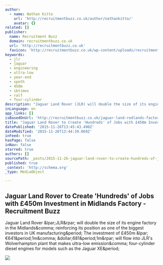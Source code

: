 ```yaml
---
author:
  - name: Nathan Kitto
    url: 'http://recruitmentbuzz.co.uk/author/nathankitto/'
    avatar: {}
related: []
publisher:
  name: Recruitment Buzz
  domain: recruitmentbuzz.co.uk
  url: 'http://recruitmentbuzz.co.uk'
  favicon: 'http://recruitmentbuzz.co.uk/wp-content/uploads/recruitment-buzz-favicon.png'
keywords:
  - jlr
  - jaguar
  - engineering
  - ultra-low
  - year-end
  - speth
  - 450m
  - ibtimes
  - ralf
  - four-cylinder
description: "Jaguar Land Rover (JLR) will double the size of its engine factory in the Midlands, reinforcing its position as one of the biggest investors in UK manufacturing. The investment of £450m (€641.1m, $681.1m) will flow into JLR's Wolverhampton plant that makes ultra-low emission, four-cylinder diesel engines for models such as the Jaguar XE."
inLanguage: en
app_links: []
isBasedOnUrl: 'http://recruitmentbuzz.co.uk/jaguar-land-rodlands-factory/'
title: "Jaguar Land Rover to Create 'Hundreds' of Jobs with £450m Investment in Midlands Factory - Recruitment Buzz"
datePublished: '2015-11-26T13:45:43.490Z'
dateModified: '2015-11-26T13:44:39.069Z'
inFeed: true
hasPage: false
inNav: false
starred: true
authors: []
sourcePath: _posts/2015-11-26-jaguar-land-rover-to-create-hundreds-of-jobs-with-pound450m-in.md
published: true
_context: 'http://schema.org'
_type: MediaObject

---
```

<article style=""><h1>Jaguar Land Rover to Create 'Hundreds' of Jobs with £450m Investment in Midlands Factory - Recruitment Buzz</h1><p>Jaguar Land Rover &amp;lpar;JLR&amp;rpar; will double the size of its engine factory in the Midlands&amp;comma; reinforcing its position as one of the biggest investors in UK manufacturing&amp;period; The investment of £450m &amp;lpar;€641&amp;period;1m&amp;comma; &amp;dollar;681&amp;period;1m&amp;rpar; will flow into JLR's Wolverhampton plant that makes ultra-low emission&amp;comma; four-cylinder diesel engines for models such as the Jaguar XE&amp;period;</p><img src="http://recruitmentbuzz.co.uk/wp-content/uploads/Jaguar.jpg" /></article>